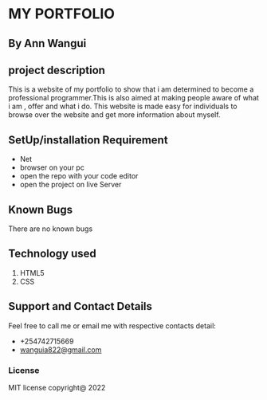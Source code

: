 
# MY PORTFOLIO
## By Ann Wangui
## project description
This is a website of my portfolio to show that i am determined to  become a professional programmer.This is also aimed at making people aware of what i am , offer and what i do. This website is made easy for individuals to browse over the website and get more information about myself.

## SetUp/installation Requirement
* Net
* browser on your pc
* open the repo with your code editor
* open the project on live Server
## Known Bugs
There are no known bugs
## Technology used
1. HTML5
2. CSS
## Support and Contact Details
Feel free to call me or email me with respective contacts detail:
* +254742715669
* wanguia822@gmail.com
### License
MIT license
copyright@ 2022
